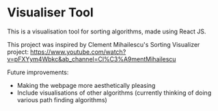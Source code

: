 # Visualiser Tool
 
This is a visualisation tool for sorting algorithms, made using React JS.


This project was inspired by Clement Mihailescu's Sorting Visualizer project:
https://www.youtube.com/watch?v=pFXYym4Wbkc&ab_channel=Cl%C3%A9mentMihailescu


Future improvements:
- Making the webpage more aesthetically pleasing
- Include visualisations of other algorithms (currently thinking of doing various path finding algorithms)
